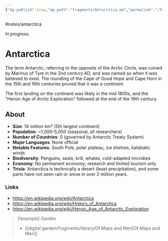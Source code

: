 ```yaml
---
{"dg-publish":true,"dg-path":"fragments/Antarctica.md","permalink":"/fragments/antarctica/","created":"2025-03-17T17:51:10.850-04:00","updated":"2025-08-16T12:53:39.608-04:00"}
---
```


#notes/antarctica

*In progress.*
# Antarctica 
The term Antarctic, referring to the opposite of the Arctic Circle, was coined by Marinus of Tyre in the 2nd century AD, and was named so when it was believed to exist. The rounding of the Cape of Good Hope and Cape Horn in the 15th and 16th centuries proved that it was a continent. 

The first landing on the continent was likely in the mid 1800s, and the "Heroic Age of Arctic Exploration" followed at the end of the 19th century.

## About 
- **Size**: 14 million km² (5th largest continent)
- **Population**: ~1,000–5,000 (seasonal, all researchers)
- **Number of Countries**: 0 (governed by Antarctic Treaty System)
- **Major Languages**: None official
- **Notable Features**: South Pole, polar plateau, ice shelves, katabatic winds
- **Biodiversity**: Penguins, seals, krill, whales, cold-adapted microbes
- **Economy**: No permanent economy; research and limited tourism only
- **Trivia**: Antarctica is technically a desert (least precipitation), and some parts have not seen rain or snow in over 2 million years.
### Links
- https://en.wikipedia.org/wiki/Antarctica
- https://en.wikipedia.org/wiki/History_of_Antarctica
- https://en.wikipedia.org/wiki/Heroic_Age_of_Antarctic_Exploration



> [!example] Garden
> - [[digital garden/fragments/library/Of Maps and Men\|Of Maps and Men]]

